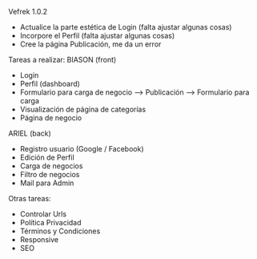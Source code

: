Vefrek 1.0.2

- Actualice la parte estética de Login (falta ajustar algunas cosas)
- Incorpore el Perfil (falta ajustar algunas cosas)
- Cree la página Publicación, me da un error

Tareas a realizar:
BIASON (front)

- Login
- Perfil (dashboard)
- Formulario para carga de negocio --> Publicación --> Formulario para carga
- Visualización de página de categorías
- Página de negocio

ARIEL (back)

- Registro usuario (Google / Facebook)
- Edición de Perfil
- Carga de negocios
- Filtro de negocios
- Mail para Admin

Otras tareas:

- Controlar Urls
- Política Privacidad
- Términos y Condiciones
- Responsive
- SEO

